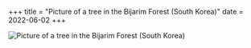 +++
title = "Picture of a tree in the Bijarim Forest (South Korea)"
date = 2022-06-02
+++

![Picture of a tree in the Bijarim Forest (South Korea)](/img/A_tree.jpg)
